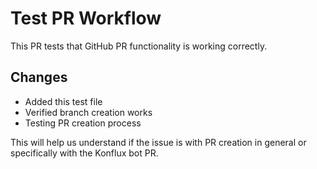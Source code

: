 # Test PR Workflow

This PR tests that GitHub PR functionality is working correctly.

## Changes
- Added this test file
- Verified branch creation works
- Testing PR creation process

This will help us understand if the issue is with PR creation in general or specifically with the Konflux bot PR.

